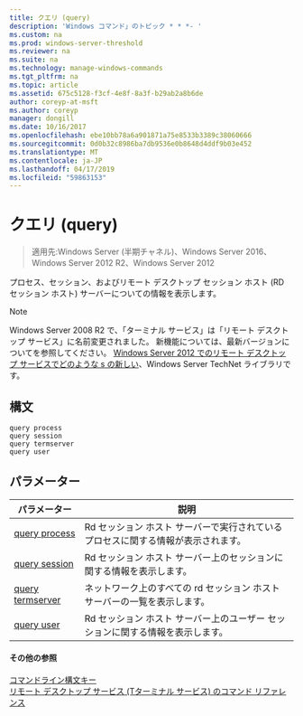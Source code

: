 ```yaml
---
title: クエリ (query)
description: 'Windows コマンド」のトピック * * *- '
ms.custom: na
ms.prod: windows-server-threshold
ms.reviewer: na
ms.suite: na
ms.technology: manage-windows-commands
ms.tgt_pltfrm: na
ms.topic: article
ms.assetid: 675c5128-f3cf-4e8f-8a3f-b29ab2a8b6de
author: coreyp-at-msft
ms.author: coreyp
manager: dongill
ms.date: 10/16/2017
ms.openlocfilehash: ebe10bb78a6a901871a75e8533b3389c38060666
ms.sourcegitcommit: 0d0b32c8986ba7db9536e0b8648d4ddf9b03e452
ms.translationtype: MT
ms.contentlocale: ja-JP
ms.lasthandoff: 04/17/2019
ms.locfileid: "59863153"
---
```

# <a name="query"></a>クエリ (query)

>適用先:Windows Server (半期チャネル)、Windows Server 2016、Windows Server 2012 R2、Windows Server 2012

プロセス、セッション、およびリモート デスクトップ セッション ホスト (RD セッション ホスト) サーバーについての情報を表示します。

> [!NOTE]
> Windows Server 2008 R2 で、「ターミナル サービス」は「リモート デスクトップ サービス」に名前変更されました。 新機能については、最新バージョンについてを参照してください。 [Windows Server 2012 でのリモート デスクトップ サービスでどのような s の新しい](https://technet.microsoft.com/library/hh831527)、Windows Server TechNet ライブラリです。

## <a name="syntax"></a>構文
```
query process
query session
query termserver
query user
```

## <a name="parameters"></a>パラメーター
|パラメーター|説明|
|-------|--------|
|[query process](query-process.md)|Rd セッション ホスト サーバーで実行されているプロセスに関する情報が表示されます。|
|[query session](query-session.md)|Rd セッション ホスト サーバー上のセッションに関する情報を表示します。|
|[query termserver](query-termserver.md)|ネットワーク上のすべての rd セッション ホスト サーバーの一覧を表示します。|
|[query user](query-user.md)|Rd セッション ホスト サーバー上のユーザー セッションに関する情報を表示します。|

#### <a name="additional-references"></a>その他の参照
[コマンドライン構文キー](command-line-syntax-key.md)  
[リモート デスクトップ サービス &#40;Tターミナル サービス&#41; のコマンド リファレンス](remote-desktop-services-terminal-services-command-reference.md)
